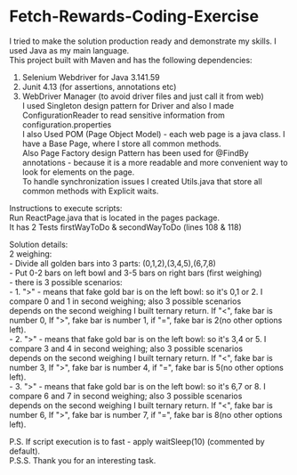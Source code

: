 # Fetch-Rewards-Coding-Exercise
I tried to make the solution production ready and demonstrate my skills. I used Java as my main language.                                                     
This project built with Maven and has the following dependencies:                                                 
1. Selenium Webdriver for Java 3.141.59                                                  
2. Junit 4.13 (for assertions, annotations etc)                            
3. WebDriver Manager (to avoid driver files and just call it from web)                                  
I used Singleton design pattern for Driver and also I made ConfigurationReader to read sensitive information from configuration.properties                             
I also Used POM (Page Object Model) - each web page is a java class. I have a Base Page, where I store all common methods.                               
Also Page Factory design Pattern has been used for @FindBy annotations - because it is a more readable and more convenient way to look for elements on the page.                  
To handle synchronization issues I created Utils.java that store all common methods with Explicit waits.                                          

Instructions to execute scripts:                                               
    Run ReactPage.java that is located in the pages package.                                     
    It has 2 Tests firstWayToDo & secondWayToDo (lines 108 & 118)                                                
    
Solution details:                                                        
       2 weighing:                                                                                    
            - Divide all golden bars into 3 parts: (0,1,2),(3,4,5),(6,7,8)                                                        
            - Put 0-2 bars on left bowl and 3-5 bars on right bars (first weighing)                                               
            - there is 3 possible scenarios:                
                  - 1. ">" - means that fake gold bar is on the left bowl: so it's 0,1 or 2. I compare 0 and 1 in second weighing; also 3 possible scenarios               
                       depends on the second weighing I built ternary return. If "<", fake bar is number 0, If ">", fake bar is number 1, if "=", fake bar is 2(no other options left).            
                  - 2. ">" - means that fake gold bar is on the left bowl: so it's 3,4 or 5. I compare 3 and 4 in second weighing; also 3 possible scenarios                     
                       depends on the second weighing I built ternary return. If "<", fake bar is number 3, If ">", fake bar is number 4, if "=", fake bar is 5(no other options left).                         
                  - 3. ">" - means that fake gold bar is on the left bowl: so it's 6,7 or 8. I compare 6 and 7 in second weighing; also 3 possible scenarios                    
                       depends on the second weighing I built ternary return. If "<", fake bar is number 6, If ">", fake bar is number 7, if "=", fake bar is 8(no other options left).                                   
                       
P.S. If script execution is to fast - apply waitSleep(10) (commented by default).     
P.S.S. Thank you for an interesting task.
      
